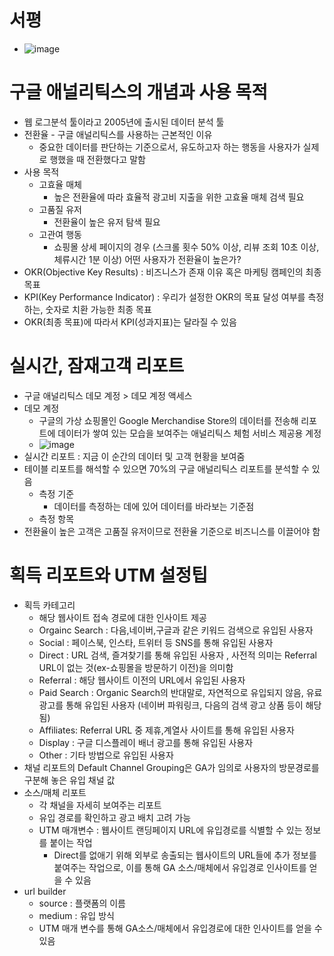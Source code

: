 # 서평 
- ![image](https://user-images.githubusercontent.com/47103479/205646646-ca535a2f-ebd5-4db0-b506-1b41c39b1a95.png)

# 구글 애널리틱스의 개념과 사용 목적 
- 웹 로그분석 툴이라고 2005년에 출시된 데이터 분석 툴 
- 전환율 - 구글 애널리틱스를 사용하는 근본적인 이유
  - 중요한 데이터를 판단하는 기준으로서, 유도하고자 하는 행동을 사용자가 실제로 행했을 때 전환했다고 말함 
- 사용 목적
  - 고효율 매체
    - 높은 전환율에 따라 효율적 광고비 지출을 위한 고효율 매체 검색 필요 
  - 고품질 유저
    - 전환율이 높은 유저 탐색 필요 
  - 고관여 행동 
    - 쇼핑몰 상세 페이지의 경우 (스크롤 횟수 50% 이상, 리뷰 조회 10초 이상, 체류시간 1분 이상) 어떤 사용자가 전환율이 높은가? 
- OKR(Objective Key Results) : 비즈니스가 존재 이유 혹은 마케팅 캠페인의 최종 목표 
- KPI(Key Performance Indicator) : 우리가 설정한 OKR의 목표 달성 여부를 측정하는, 숫자로 치환 가능한 최종 목표
- OKR(최종 목표)에 따라서 KPI(성과지표)는 달라질 수 있음 

# 실시간, 잠재고객 리포트 
- 구글 애널리틱스 데모 계정 > 데모 계정 액세스 
- 데모 계정 
  - 구글의 가상 쇼핑몰인 Google Merchandise Store의 데이터를 전송해 리포트에 데이터가 쌓여 있는 모습을 보여주는 애널리틱스 체험 서비스 제공용 계정
  - ![image](https://user-images.githubusercontent.com/47103479/205646070-5a96ee02-7054-4918-b789-7339b062af1b.png)
- 실시간 리포트 : 지금 이 순간의 데이터 및 고객 현황을 보여줌 
- 테이블 리포트를 해석할 수 있으면 70%의 구글 애널리틱스 리포트를 분석할 수 있음 
  - 측정 기준
    - 데이터를 측정하는 데에 있어 데이터를 바라보는 기준점 
  - 측정 항목 
- 전환율이 높은 고객은 고품질 유저이므로 전환율 기준으로 비즈니스를 이끌어야 함 

# 획득 리포트와 UTM 설정팁 
- 획득 카테고리
  - 해당 웹사이트 접속 경로에 대한 인사이트 제공 
  - Orgainc Search : 다음,네이버,구글과 같은 키워드 검색으로 유입된 사용자 
  - Social : 페이스북, 인스타, 트위터 등 SNS를 통해 유입된 사용자 
  - Direct : URL 검색, 즐겨찾기를 통해 유입된 사용자 , 사전적 의미는 Referral URL이 없는 것(ex-쇼핑몰을 방문하기 이전)을 의미함 
  - Referral : 해당 웹사이트 이전의 URL에서 유입된 사용자 
  - Paid Search : Organic Search의 반대말로, 자연적으로 유입되지 않음, 유료 광고를 통해 유입된 사용자 (네이버 파워링크, 다음의 검색 광고 상품 등이 해당됨) 
  - Affiliates: Referral URL 중 제휴,계열사 사이트를 통해 유입된 사용자 
  - Display : 구글 디스플레이 배너 광고를 통해 유입된 사용자 
  - Other : 기타 방법으로 유입된 사용자 
- 채널 리포트의 Default Channel Grouping은 GA가 임의로 사용자의 방문경로를 구분해 놓은 유입 채널 값 
- 소스/매체 리포트 
  - 각 채널을 자세히 보여주는 리포트 
  - 유입 경로를 확인하고 광고 배치 고려 가능 
  - UTM 매개변수 : 웹사이트 랜딩페이지 URL에 유입경로를 식별할 수 있는 정보를 붙이는 작업 
    - Direct를 없애기 위해 외부로 송출되는 웹사이트의 URL들에 추가 정보를 붙여주는 작업으로, 이를 통해 GA 소스/매체에서 유입경로 인사이트를 얻을 수 있음 
- url builder 
  - source : 플랫폼의 이름
  - medium : 유입 방식 
  - UTM 매개 변수를 통해 GA소스/매체에서 유입경로에 대한 인사이트를 얻을 수 있음 
